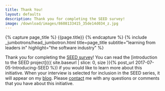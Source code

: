 ```yaml
---
title: Thank You!
layout: defaults
description: Thank you for completing the SEED survey!
image: /download/images/8608133415_35de14d034_z.jpg
---
```



{% capture page_title %} {{page.title}} {% endcapture %}
{% include _jumbotrons/head_jumbotron.html title=page_title subtitle="learning from leaders in" highlight="the software industry" %}

Thank you for completing the [SEED survey]({{site.baseurl}}seed/)! You can read
the [introduction to the SEED project]({{ site.baseurl | slice: 0, size }}{%
post_url 2017-07-05-Introducing-SEED %}) if you would like to learn more about
this initiative. When your interview is selected for inclusion in the SEED
series, it will appear on my [blog]({{site.baseurl}}blog/). Please
[contact]({{site.baseurl}}contact/) me with any questions or comments that you
have about this initiative.

